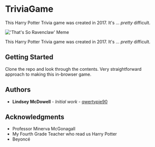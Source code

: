 # TriviaGame
This Harry Potter Trivia game was created in 2017. It's ... *pretty* difficult.

!['That's So Ravenclaw' Meme](http://cdn.smosh.com/sites/default/files/2017/06/potter-memes-ravenclaw.jpg)

This Harry Potter Trivia game was created in 2017. It's ... *pretty* difficult.

## Getting Started
Clone the repo and look through the contents. Very straightforward approach to making this in-browser game.


## Authors
* **Lindsey McDowell** - *Initial work* - [qwertypie90](https://github.com/qwertypie90)



## Acknowledgments
* Professor Minerva McGonagall
* My Fourth Grade Teacher who read us Harry Potter
* Beyoncé

